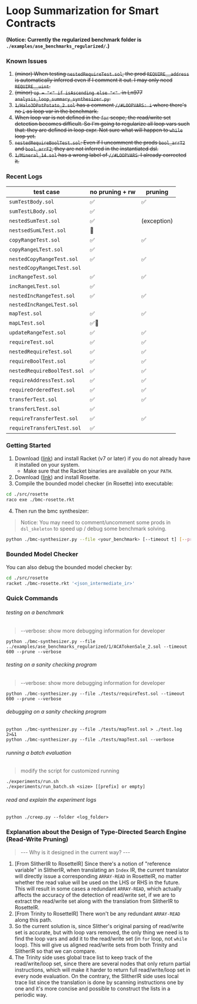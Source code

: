 # Loop Summarization for Smart Contracts

**(Notice: Currently the regularized benchmark folder is `./examples/ase_benchmarks_regularized/`.)**

### Known Issues

1. ~~(minor) When testing `nestedRequireTest.sol`, the prod `REQUIRE__address` is automatically inferred even if I comment it out. I may only need `REQUIRE__uint`.~~
2. ~~(minor) `op = "<" if isAscending else "<" ` in Ln977 `analysis_loop_summary_synthesizer.py`.~~
3. ~~`1/Halo3DPotPotato_2.sol` has a comment `//#LOOPVARS: i` where there's no `i` as loop var in the benchmark.~~
4. ~~When loop var is not defined in the `for` scope, the read/write set detection becomes difficult. So I'm going to regularize all loop vars such that: they are defined in loop expr. Not sure what will happen to `while` loop yet.~~
5. ~~`nestedRequireBoolTest.sol`: Even if I uncomment the prods `bool_arrT2` and `bool_arrF2`, they are not inferred in the instantiated dsl.~~
6. ~~`1/Mineral_14.sol` has a wrong label of `//#LOOPVARS`.  I already corrected it.~~

### Recent Logs

| test case                   | no pruning + rw | pruning     |
| --------------------------- | --------------- | ----------- |
| `sumTestBody.sol`           | ✅               | ✅           |
| `sumTestLBody.sol`          | ✅               |             |
| `nestedSumTest.sol`         | ✅               | (exception) |
| `nestsedSumLTest.sol`       | 🐢               |             |
| `copyRangeTest.sol`         | ✅               | ✅           |
| `copyRangeLTest.sol`        | ✅               |             |
| `nestedCopyRangeTest.sol`   | ✅               | ✅           |
| `nestedCopyRangeLTest.sol`  |                 |             |
| `incRangeTest.sol`          | ✅               | ✅           |
| `incRangeLTest.sol`         | ✅               |             |
| `nestedIncRangeTest.sol`    | ✅               | ✅           |
| `nestedIncRangeLTest.sol`   |                 |             |
| `mapTest.sol`               | ✅               | ✅           |
| `mapLTest.sol`              | ✅🐢              |             |
| `updateRangeTest.sol`       | ✅               | ✅           |
| `requireTest.sol`           | ✅               | ✅           |
| `nestedRequireTest.sol`     | ✅               | ✅           |
| `requireBoolTest.sol`       | ✅               | ✅           |
| `nestedRequireBoolTest.sol` | ✅               | ✅           |
| `requireAddressTest.sol`    | ✅               | ✅           |
| `requireOrderedTest.sol`    | ✅               | ✅           |
| `transferTest.sol`          | ✅               | ✅           |
| `transferLTest.sol`         | ✅               |             |
| `requireTransferTest.sol`   | ✅               | ✅           |
| `requireTransferLTest.sol`  | ✅               |             |

### Getting Started

1. Download ([link](https://racket-lang.org/download/)) and install Racket (v7 or later) if you do not already have it installed on your system.
   - Make sure that the Racket binaries are available on your `PATH`.
2. Download ([link](https://github.com/emina/rosette)) and install Rosette.
3. Compile the bounded model checker (in Rosette) into executable:

```bash
cd ./src/rosette
raco exe ./bmc-rosette.rkt
```

4. Then run the bmc synthesizer:

> Notice: You may need to comment/uncomment some prods in `dsl_skeleton` to speed up / debug some benchmark solving.

```bash
python ./bmc-synthesizer.py --file <your_benchmark> [--timeout t] [--prune] [--verbose]
```

### Bounded Model Checker

You can also debug the bounded model checker by:

```bash
cd ./src/rosette
racket ./bmc-rosette.rkt '<json_intermediate_ir>'
```

### Quick Commands

###### testing on a benchmark

> --verbose: show more debugging information for developer

```
python ./bmc-synthesizer.py --file ../examples/ase_benchmarks_regularized/1/ACATokenSale_2.sol --timeout 600 --prune --verbose
```

###### testing on a sanity checking program

> --verbose: show more debugging information for developer

```
python ./bmc-synthesizer.py --file ./tests/requireTest.sol --timeout 600 --prune --verbose
```

###### debugging on a sanity checking program

```
python ./bmc-synthesizer.py --file ./tests/mapTest.sol > ./test.log  2>&1
python ./bmc-synthesizer.py --file ./tests/mapTest.sol --verbose
```

###### running a batch evaluation

> modify the script for customized running

```
./experiments/run.sh
./experiments/run_batch.sh <size> [[prefix] or empty]
```

###### read and explain the experiment logs

```
python ./creep.py --folder <log_folder>
```

### Explanation about the Design of Type-Directed Search Engine (Read-Write Pruning)

> --- Why is it designed in the current way? ---

1. [From SlitherIR to RosetteIR] Since there's a notion of "reference variable" in SlitherIR, when translating an `Index` IR, the current translator will directly issue a corresponding `ARRAY-READ` in RosetteIR, no matter whether the read value will be used on the LHS or RHS in the future. This will result in some cases a redundant `ARRAY-READ`, which actually affects the accuracy of the detection of read/write set, if we are to extract the read/write set along with the translation from SlitherIR to RosetteIR.
2. [From Trinity to RosetteIR] There won't be any redundant `ARRAY-READ` along this path.
3. So the current solution is, since Slither's original parsing of read/write set is accurate, but with loop vars removed, the only thing we need is to find the loop vars and add it to the read/write set (in `for` loop, not `while` loop). This will give us aligned read/write sets from both Trinity and SlitherIR so that we can compare.
4. The Trinity side uses global trace list to keep track of the read/write/loop set, since there are several nodes that only return partial instructions, which will make it harder to return full read/write/loop set in every node evaluation. On the contrary, the SlitherIR side uses local trace list since the translation is done by scanning instructions one by one and it's more concise and possible to construct the lists in a periodic way.